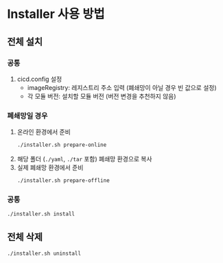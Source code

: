 # Installer 사용 방법

## 전체 설치
### 공통
1. cicd.config 설정
    - imageRegistry: 레지스트리 주소 입력 (폐쇄망이 아닐 경우 빈 값으로 설정)
    - 각 모듈 버전: 설치할 모듈 버전 (버전 변경을 추천하지 않음)
### 폐쇄망일 경우
1. 온라인 환경에서 준비
   ```bash
   ./installer.sh prepare-online
   ```
2. 해당 폴더 (`./yaml`, `./tar` 포함) 폐쇄망 환경으로 복사
3. 실제 폐쇄망 환경에서 준비
   ```bash
   ./installer.sh prepare-offline
   ```
### 공통
```bash
./installer.sh install
```

## 전체 삭제
```bash
./installer.sh uninstall
```
